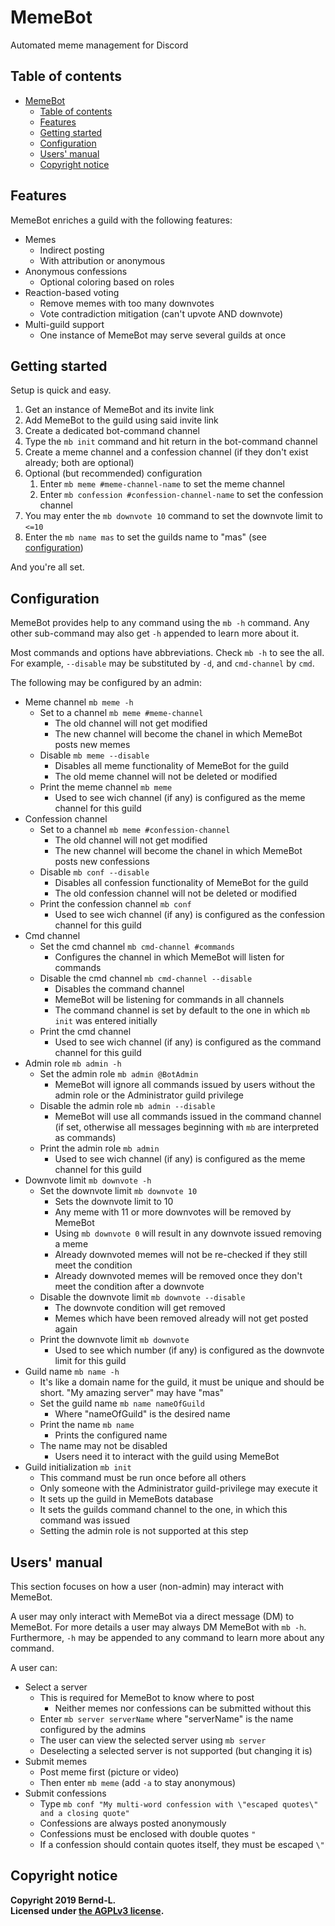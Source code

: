 # MemeBot

Automated meme management for Discord

## Table of contents

- [MemeBot](#memebot)
  - [Table of contents](#table-of-contents)
  - [Features](#features)
  - [Getting started](#getting-started)
  - [Configuration](#configuration)
  - [Users' manual](#users-manual)
  - [Copyright notice](#copyright-notice)

## Features

MemeBot enriches a guild with the following features:

- Memes
  - Indirect posting
  - With attribution or anonymous
- Anonymous confessions
  - Optional coloring based on roles
- Reaction-based voting
  - Remove memes with too many downvotes
  - Vote contradiction mitigation (can't upvote AND downvote)
- Multi-guild support
  - One instance of MemeBot may serve several guilds at once

## Getting started

Setup is quick and easy.

1. Get an instance of MemeBot and its invite link
2. Add MemeBot to the guild using said invite link
3. Create a dedicated bot-command channel
4. Type the `mb init` command and hit return in the bot-command channel
5. Create a meme channel and a confession channel (if they don't exist already; both are optional)
6. Optional (but recommended) configuration
   1. Enter `mb meme #meme-channel-name` to set the meme channel
   2. Enter `mb confession #confession-channel-name` to set the confession channel
7. You may enter the `mb downvote 10` command to set the downvote limit to `<=10`
8. Enter the `mb name mas` to set the guilds name to "mas" (see [configuration](##Configuration))

And you're all set.

## Configuration

MemeBot provides help to any command using the `mb -h` command.
Any other sub-command may also get `-h` appended to learn more about it.

Most commands and options have abbreviations. Check `mb -h` to see the all.
For example, `--disable` may be substituted by `-d`, and `cmd-channel` by `cmd`.

The following may be configured by an admin:

- Meme channel `mb meme -h`
  - Set to a channel `mb meme #meme-channel`
    - The old channel will not get modified
    - The new channel will become the chanel in which MemeBot posts new memes
  - Disable `mb meme --disable`
    - Disables all meme functionality of MemeBot for the guild
    - The old meme channel will not be deleted or modified
  - Print the meme channel `mb meme`
    - Used to see wich channel (if any) is configured as the meme channel for this guild
- Confession channel
  - Set to a channel `mb meme #confession-channel`
    - The old channel will not get modified
    - The new channel will become the chanel in which MemeBot posts new confessions
  - Disable `mb conf --disable`
    - Disables all confession functionality of MemeBot for the guild
    - The old confession channel will not be deleted or modified
  - Print the confession channel `mb conf`
    - Used to see wich channel (if any) is configured as the confession channel for this guild
- Cmd channel
  - Set the cmd channel `mb cmd-channel #commands`
    - Configures the channel in which MemeBot will listen for commands
  - Disable the cmd channel `mb cmd-channel --disable`
    - Disables the command channel
    - MemeBot will be listening for commands in all channels
    - The command channel is set by default to the one in which `mb init` was entered initially
  - Print the cmd channel
    - Used to see wich channel (if any) is configured as the command channel for this guild
- Admin role `mb admin -h`
  - Set the admin role `mb admin @BotAdmin`
    - MemeBot will ignore all commands issued by users without the admin role or the Administrator guild privilege
  - Disable the admin role `mb admin --disable`
    - MemeBot will use all commands issued in the command channel (if set, otherwise all messages beginning with `mb` are interpreted as commands)
  - Print the admin role `mb admin`
    - Used to see wich channel (if any) is configured as the meme channel for this guild
- Downvote limit `mb downvote -h`
  - Set the downvote limit `mb downvote 10`
    - Sets the downvote limit to 10
    - Any meme with 11 or more downvotes will be removed by MemeBot
    - Using `mb downvote 0` will result in any downvote issued removing a meme
    - Already downvoted memes will not be re-checked if they still meet the condition
    - Already downvoted memes will be removed once they don't meet the condition after a downvote
  - Disable the downvote limit `mb downvote --disable`
    - The downvote condition will get removed
    - Memes which have been removed already will not get posted again
  - Print the downvote limit `mb downvote`
    - Used to see which number (if any) is configured as the downvote limit for this guild
- Guild name `mb name -h`
  - It's like a domain name for the guild, it must be unique and should be short. "My amazing server" may have "mas"
  - Set the guild name `mb name nameOfGuild`
    - Where "nameOfGuild" is the desired name
  - Print the name `mb name`
    - Prints the configured name
  - The name may not be disabled
    - Users need it to interact with the guild using MemeBot
- Guild initialization `mb init`
  - This command must be run once before all others
  - Only someone with the Administrator guild-privilege may execute it
  - It sets up the guild in MemeBots database
  - It sets the guilds command channel to the one, in which this command was issued
  - Setting the admin role is not supported at this step

## Users' manual

This section focuses on how a user (non-admin) may interact with MemeBot.

A user may only interact with MemeBot via a direct message (DM) to MemeBot.
For more details a user may always DM MemeBot with `mb -h`.
Furthermore, `-h` may be appended to any command to learn more about any command.

A user can:

- Select a server
  - This is required for MemeBot to know where to post
    - Neither memes nor confessions can be submitted without this
  - Enter `mb server serverName` where "serverName" is the name configured by the admins
  - The user can view the selected server using `mb server`
  - Deselecting a selected server is not supported (but changing it is)
- Submit memes
  - Post meme first (picture or video)
  - Then enter `mb meme` (add `-a` to stay anonymous)
- Submit confessions
  - Type `mb conf "My multi-word confession with \"escaped quotes\" and a closing quote"`
  - Confessions are always posted anonymously
  - Confessions must be enclosed with double quotes `"`
  - If a confession should contain quotes itself, they must be escaped `\"`

## Copyright notice

**Copyright 2019 Bernd-L.  
Licensed under [the AGPLv3 license](https://github.com/Bernd-L/meme-bot/blob/master/LICENSE.md).**
